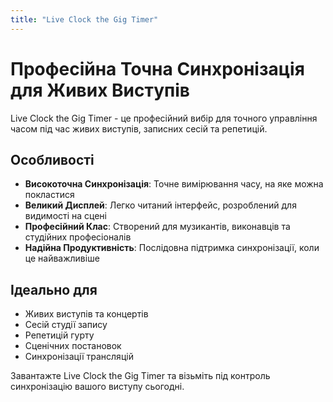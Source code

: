 ```yaml
---
title: "Live Clock the Gig Timer"
---
```


# Професійна Точна Синхронізація для Живих Виступів

Live Clock the Gig Timer - це професійний вибір для точного управління часом під час живих виступів, записних сесій та репетицій.

## Особливості

- **Високоточна Синхронізація**: Точне вимірювання часу, на яке можна покластися
- **Великий Дисплей**: Легко читаний інтерфейс, розроблений для видимості на сцені
- **Професійний Клас**: Створений для музикантів, виконавців та студійних професіоналів
- **Надійна Продуктивність**: Послідовна підтримка синхронізації, коли це найважливіше

## Ідеально для

- Живих виступів та концертів
- Сесій студії запису
- Репетицій гурту
- Сценічних постановок
- Синхронізації трансляцій

Завантажте Live Clock the Gig Timer та візьміть під контроль синхронізацію вашого виступу сьогодні.